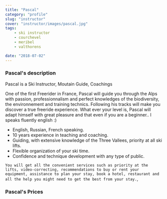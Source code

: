 ```yaml
---
title: "Pascal"
category: "profile"
slug: "instructor"
cover: "instructor/images/pascal.jpg"
tags:
    - ski instructor
    - courchevel
    - meribel
    - valthorens

date: "2018-07-02"
---
```



### Pascal's description
Pascal is a Ski Instructor, Moutain Guide, Coachings

One of the first Freerider in France, Pascal will guide you through the Alps with passion, professionnalism and perfect knowledges of the biodiversity, the environnement and training technics. 
Following his tracks will make you discover a true freeride experience.
What ever your level is, Pascal will adapt himself with great pleasure and that even if you are a beginner..
I speaks fluently english :)

* English, Russian, French speaking.
* 10 years experience in teaching and coaching. 
* Guiding, with extensive knowledge of the Three Vallees, priority at all ski lifts.
* Flexible organization of your ski time.
* Confidence and technique development with any type of public.

`You will get all the convenient services such as priority at the lifts, video-correcting, recommendations to buy or rent your equipment, assistance to plan your stay, book a hotel, restaurant and all the help you might need to get the best from your stay.`,

### Pascal's Prices



